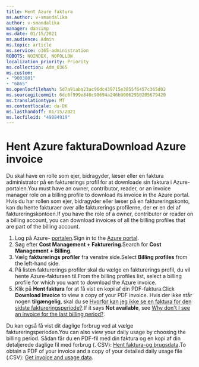 ```yaml
---
title: Hent Azure faktura
ms.author: v-smandalika
author: v-smandalika
manager: dansimp
ms.date: 01/15/2021
ms.audience: Admin
ms.topic: article
ms.service: o365-administration
ROBOTS: NOINDEX, NOFOLLOW
localization_priority: Priority
ms.collection: Adm_O365
ms.custom:
- "9003801"
- "6865"
ms.openlocfilehash: 5d7a91aba23ac96dc439715e3855f6457c365d02
ms.sourcegitcommit: 6dc6f999e840c90694a246b90062950205679420
ms.translationtype: MT
ms.contentlocale: da-DK
ms.lasthandoff: 01/15/2021
ms.locfileid: "49884919"
---
```

# <a name="download-azure-invoice"></a><span data-ttu-id="c90b2-102">Hent Azure faktura</span><span class="sxs-lookup"><span data-stu-id="c90b2-102">Download Azure invoice</span></span>

<span data-ttu-id="c90b2-103">Du skal have en rolle som ejer, bidragyder, læser eller en faktura administrator på en fakturerings profil for at downloade sin faktura i Azure-portalen.</span><span class="sxs-lookup"><span data-stu-id="c90b2-103">You must have an owner, contributor, reader, or an invoice manager role on a billing profile to download its invoice in the Azure portal.</span></span> <span data-ttu-id="c90b2-104">Hvis du har rollen som ejer, bidragyder eller læser på en faktureringskonto, kan du hente fakturaer over alle fakturerings profilerne, der er en del af faktureringskontoen.</span><span class="sxs-lookup"><span data-stu-id="c90b2-104">If you have the role of a owner, contributor or reader on a billing account, you can download invoices of all the billing profiles that are part of the billing account.</span></span>

1. <span data-ttu-id="c90b2-105">Log på Azure- [portalen](https://portal.azure.com/).</span><span class="sxs-lookup"><span data-stu-id="c90b2-105">Sign in to the [Azure portal](https://portal.azure.com/).</span></span>
2. <span data-ttu-id="c90b2-106">Søg efter **Cost Management + Fakturering**.</span><span class="sxs-lookup"><span data-stu-id="c90b2-106">Search for **Cost Management + Billing**.</span></span>
3. <span data-ttu-id="c90b2-107">Vælg **fakturerings profiler** fra venstre side.</span><span class="sxs-lookup"><span data-stu-id="c90b2-107">Select **Billing profiles** from the left-hand side.</span></span>
4. <span data-ttu-id="c90b2-108">På listen fakturerings profiler skal du vælge en fakturerings profil, du vil hente Azure-fakturaen til.</span><span class="sxs-lookup"><span data-stu-id="c90b2-108">From the billing profiles list, select a billing profile for which you want to download the Azure invoice.</span></span>
5. <span data-ttu-id="c90b2-109">Klik på **Hent faktura** for at få vist en kopi af din PDF-faktura.</span><span class="sxs-lookup"><span data-stu-id="c90b2-109">Click **Download Invoice** to view a copy of your PDF invoice.</span></span> <span data-ttu-id="c90b2-110">Hvis der ikke står nogen **tilgængelig**, skal du se [Hvorfor kan jeg ikke se en faktura for den sidste faktureringsperiode?](https://docs.microsoft.com/azure/cost-management-billing/manage/download-azure-invoice-daily-usage-date).</span><span class="sxs-lookup"><span data-stu-id="c90b2-110">If it says **Not available**, see [Why don't I see an invoice for the last billing period?](https://docs.microsoft.com/azure/cost-management-billing/manage/download-azure-invoice-daily-usage-date).</span></span>

<span data-ttu-id="c90b2-111">Du kan også få vist dit daglige forbrug ved at vælge faktureringsperioden.</span><span class="sxs-lookup"><span data-stu-id="c90b2-111">You can also view your daily usage by choosing the billing period.</span></span> <span data-ttu-id="c90b2-112">Sådan får du en PDF-fil med din faktura og en kopi af din detaljerede daglige fil med forbrug (. CSV): [Hent faktura-og brugsdata](https://docs.microsoft.com/azure/cost-management-billing/manage/download-azure-invoice-daily-usage-date).</span><span class="sxs-lookup"><span data-stu-id="c90b2-112">To obtain a PDF of your invoice and a copy of your detailed daily usage file (.CSV): [Get invoice and usage data](https://docs.microsoft.com/azure/cost-management-billing/manage/download-azure-invoice-daily-usage-date).</span></span>